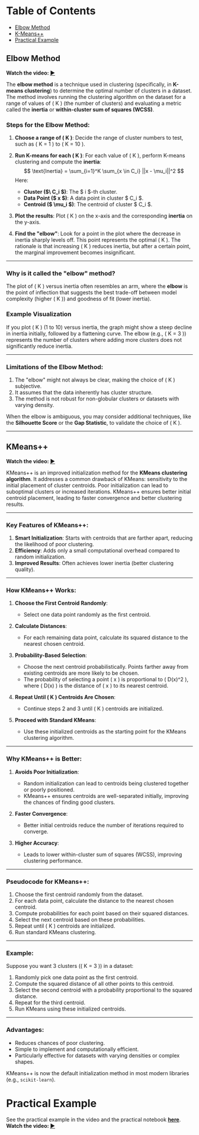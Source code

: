 # Table of Contents
- [Elbow Method](#elbow-method)
- [K-Means++](#kmeans)
- [Practical Example](#practical-example)
## Elbow Method

**Watch the video: [▶️](https://www.udemy.com/course/machinelearning/learn/lecture/34810692#content)**


The **elbow method** is a technique used in clustering (specifically, in **K-means clustering**) to determine the optimal number of clusters in a dataset. The method involves running the clustering algorithm on the dataset for a range of values of \( K \) (the number of clusters) and evaluating a metric called the **inertia** or **within-cluster sum of squares (WCSS)**. 

### Steps for the Elbow Method:
1. **Choose a range of \( K \)**: Decide the range of cluster numbers to test, such as \( K = 1 \) to \( K = 10 \).
2. **Run K-means for each \( K \)**: For each value of \( K \), perform K-means clustering and compute the **inertia**:
$$
\text{Inertia} = \sum_{i=1}^K \sum_{x \in C_i} ||x - \mu_i||^2
$$
 Here:
   - **Cluster ($\ C_i $)**: The $ i $-th cluster.
   - **Data Point ($ x $)**: A data point in cluster $ C_i $.
   - **Centroid ($ \mu_i $)**: The centroid of cluster $ C_i $.



3. **Plot the results**: Plot \( K \) on the x-axis and the corresponding **inertia** on the y-axis.

4. **Find the "elbow"**: Look for a point in the plot where the decrease in inertia sharply levels off. This point represents the optimal \( K \). The rationale is that increasing \( K \) reduces inertia, but after a certain point, the marginal improvement becomes insignificant.

---

### Why is it called the "elbow" method?
The plot of \( K \) versus inertia often resembles an arm, where the **elbow** is the point of inflection that suggests the best trade-off between model complexity (higher \( K \)) and goodness of fit (lower inertia).

### Example Visualization
If you plot \( K \) (1 to 10) versus inertia, the graph might show a steep decline in inertia initially, followed by a flattening curve. The elbow (e.g., \( K = 3 \)) represents the number of clusters where adding more clusters does not significantly reduce inertia.

---

### Limitations of the Elbow Method:
1. The "elbow" might not always be clear, making the choice of \( K \) subjective.
2. It assumes that the data inherently has cluster structure.
3. The method is not robust for non-globular clusters or datasets with varying density.

When the elbow is ambiguous, you may consider additional techniques, like the **Silhouette Score** or the **Gap Statistic**, to validate the choice of \( K \).

---

## KMeans++
**Watch the video: [▶️](https://www.udemy.com/course/machinelearning/learn/lecture/34978900#content)**

KMeans++ is an improved initialization method for the **KMeans clustering algorithm**. It addresses a common drawback of KMeans: sensitivity to the initial placement of cluster centroids. Poor initialization can lead to suboptimal clusters or increased iterations. KMeans++ ensures better initial centroid placement, leading to faster convergence and better clustering results.

---

### Key Features of KMeans++:
1. **Smart Initialization**: Starts with centroids that are farther apart, reducing the likelihood of poor clustering.
2. **Efficiency**: Adds only a small computational overhead compared to random initialization.
3. **Improved Results**: Often achieves lower inertia (better clustering quality).

---

### How KMeans++ Works:

1. **Choose the First Centroid Randomly**:
   - Select one data point randomly as the first centroid.

2. **Calculate Distances**:
   - For each remaining data point, calculate its squared distance to the nearest chosen centroid.

3. **Probability-Based Selection**:
   - Choose the next centroid probabilistically. Points farther away from existing centroids are more likely to be chosen.
   - The probability of selecting a point \( x \) is proportional to \( D(x)^2 \), where \( D(x) \) is the distance of \( x \) to its nearest centroid.

4. **Repeat Until \( K \) Centroids Are Chosen**:
   - Continue steps 2 and 3 until \( K \) centroids are initialized.

5. **Proceed with Standard KMeans**:
   - Use these initialized centroids as the starting point for the KMeans clustering algorithm.

---

### Why KMeans++ is Better:
1. **Avoids Poor Initialization**:
   - Random initialization can lead to centroids being clustered together or poorly positioned.
   - KMeans++ ensures centroids are well-separated initially, improving the chances of finding good clusters.

2. **Faster Convergence**:
   - Better initial centroids reduce the number of iterations required to converge.

3. **Higher Accuracy**:
   - Leads to lower within-cluster sum of squares (WCSS), improving clustering performance.

---

### Pseudocode for KMeans++:

1. Choose the first centroid randomly from the dataset.
2. For each data point, calculate the distance to the nearest chosen centroid.
3. Compute probabilities for each point based on their squared distances.
4. Select the next centroid based on these probabilities.
5. Repeat until \( K \) centroids are initialized.
6. Run standard KMeans clustering.

---

### Example:
Suppose you want 3 clusters (\( K = 3 \)) in a dataset:
1. Randomly pick one data point as the first centroid.
2. Compute the squared distance of all other points to this centroid.
3. Select the second centroid with a probability proportional to the squared distance.
4. Repeat for the third centroid.
5. Run KMeans using these initialized centroids.

---

### Advantages:
- Reduces chances of poor clustering.
- Simple to implement and computationally efficient.
- Particularly effective for datasets with varying densities or complex shapes.

KMeans++ is now the default initialization method in most modern libraries (e.g., `scikit-learn`).


# Practical Example
See the practical example in the video and the practical notebook **[here](./practical/k_means_clustering.ipynb)**.  
**Watch the video: [▶️](https://www.udemy.com/course/machinelearning/learn/lecture/19509906#content)**